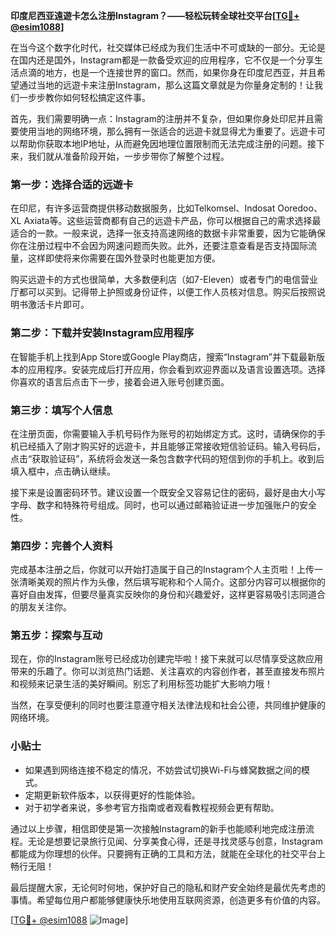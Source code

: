**印度尼西亚遠遊卡怎么注册Instagram？——轻松玩转全球社交平台[[TG💪+ @esim1088](https://t.me/s/esim1088)]**

在当今这个数字化时代，社交媒体已经成为我们生活中不可或缺的一部分。无论是在国内还是国外，Instagram都是一款备受欢迎的应用程序，它不仅是一个分享生活点滴的地方，也是一个连接世界的窗口。然而，如果你身在印度尼西亚，并且希望通过当地的远遊卡来注册Instagram，那么这篇文章就是为你量身定制的！让我们一步步教你如何轻松搞定这件事。

首先，我们需要明确一点：Instagram的注册并不复杂，但如果你身处印尼并且需要使用当地的网络环境，那么拥有一张适合的远遊卡就显得尤为重要了。远遊卡可以帮助你获取本地IP地址，从而避免因地理位置限制而无法完成注册的问题。接下来，我们就从准备阶段开始，一步步带你了解整个过程。

### **第一步：选择合适的远遊卡**
在印尼，有许多运营商提供移动数据服务，比如Telkomsel、Indosat Ooredoo、XL Axiata等。这些运营商都有自己的远遊卡产品，你可以根据自己的需求选择最适合的一款。一般来说，选择一张支持高速网络的数据卡非常重要，因为它能确保你在注册过程中不会因为网速问题而失败。此外，还要注意查看是否支持国际流量，这样即使将来你需要在国外登录时也能更加方便。

购买远遊卡的方式也很简单，大多数便利店（如7-Eleven）或者专门的电信营业厅都可以买到。记得带上护照或身份证件，以便工作人员核对信息。购买后按照说明书激活卡片即可。

### **第二步：下载并安装Instagram应用程序**
在智能手机上找到App Store或Google Play商店，搜索“Instagram”并下载最新版本的应用程序。安装完成后打开应用，你会看到欢迎界面以及语言设置选项。选择你喜欢的语言后点击下一步，接着会进入账号创建页面。

### **第三步：填写个人信息**
在注册页面，你需要输入手机号码作为账号的初始绑定方式。这时，请确保你的手机已经插入了刚才购买好的远遊卡，并且能够正常接收短信验证码。输入号码后，点击“获取验证码”，系统将会发送一条包含数字代码的短信到你的手机上。收到后填入框中，点击确认继续。

接下来是设置密码环节。建议设置一个既安全又容易记住的密码，最好是由大小写字母、数字和特殊符号组成。同时，也可以通过邮箱验证进一步加强账户的安全性。

### **第四步：完善个人资料**
完成基本注册之后，你就可以开始打造属于自己的Instagram个人主页啦！上传一张清晰美观的照片作为头像，然后填写昵称和个人简介。这部分内容可以根据你的喜好自由发挥，但要尽量真实反映你的身份和兴趣爱好，这样更容易吸引志同道合的朋友关注你。

### **第五步：探索与互动**
现在，你的Instagram账号已经成功创建完毕啦！接下来就可以尽情享受这款应用带来的乐趣了。你可以浏览热门话题、关注喜欢的内容创作者，甚至直接发布照片和视频来记录生活的美好瞬间。别忘了利用标签功能扩大影响力哦！

当然，在享受便利的同时也要注意遵守相关法律法规和社会公德，共同维护健康的网络环境。

### **小贴士**
- 如果遇到网络连接不稳定的情况，不妨尝试切换Wi-Fi与蜂窝数据之间的模式。
- 定期更新软件版本，以获得更好的性能体验。
- 对于初学者来说，多参考官方指南或者观看教程视频会更有帮助。

通过以上步骤，相信即使是第一次接触Instagram的新手也能顺利地完成注册流程。无论是想要记录旅行见闻、分享美食心得，还是寻找灵感与创意，Instagram都能成为你理想的伙伴。只要拥有正确的工具和方法，就能在全球化的社交平台上畅行无阻！

最后提醒大家，无论何时何地，保护好自己的隐私和财产安全始终是最优先考虑的事情。希望每位用户都能够健康快乐地使用互联网资源，创造更多有价值的内容。

[[TG💪+ @esim1088](https://t.me/s/esim1088) ![Image](https://i.postimg.cc/4NQfJmqS/Snipaste-2025-05-13-00-14-12.png)]